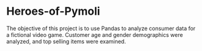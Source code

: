 # Heroes-of-Pymoli
The objective of this project is to use Pandas to analyze consumer data for a fictional video game. 
Customer age and gender demographics were analyzed, and top selling items were examined. 
